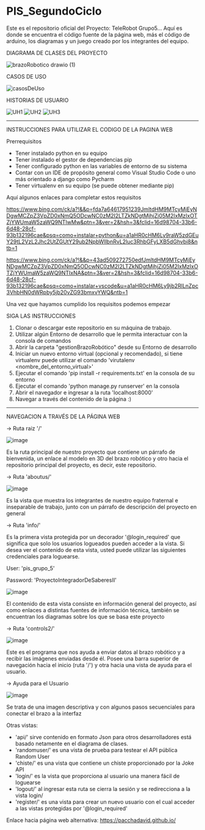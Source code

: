 # PIS_SegundoCiclo


Este es el repositorio oficial del Proyecto: TeleRobot Grupo5... Aquí es donde se encuentra el código fuente de la página web, más el código de arduino, los diagramas y un juego creado por los integrantes del equipo.

DIAGRAMA DE CLASES DEL PROYECTO

![brazoRobotico drawio (1)](https://github.com/user-attachments/assets/0298ee00-f094-4fe6-8181-1a9ff61a7582)

CASOS DE USO

![casosDeUso](https://github.com/user-attachments/assets/e89552f9-38f2-4d84-9058-ec01fb1b3d03)

HISTORIAS DE USUARIO

![UH1](https://github.com/user-attachments/assets/6b1d95e4-7f6a-4e32-a1cf-6ce5f784c395)
![UH2](https://github.com/user-attachments/assets/37bae591-c3cb-4ee4-b7c7-b6d45b572709)
![UH3](https://github.com/user-attachments/assets/271452de-4cd6-4af8-887f-2e9a373f9304)

--------------------------------------------------------------------------------------------------------------------------------------------------------------------------

INSTRUCCIONES PARA UTILIZAR EL CODIGO DE LA PAGINA WEB

Prerrequisitos
- Tener instalado python en su equipo
- Tener instalado el gestor de dependencias pip
- Tener configurado python en las variables de entorno de su sistema
- Contar con un IDE de propósito general como Visual Studio Code o uno más orientado a django como Pycharm
- Tener virtualenv en su equipo (se puede obtener mediante pip) 

Aquí algunos enlaces para completar estos requisitos

https://www.bing.com/ck/a?!&&p=fda7a64617951239JmltdHM9MTcyMjEyNDgwMCZpZ3VpZD0xNmQ5ODcwNC0zM2I2LTZkNDgtMjhjZi05M2IxMzIxOTZjYWUmaW5zaWQ9NTIwMw&ptn=3&ver=2&hsh=3&fclid=16d98704-33b6-6d48-28cf-93b132196cae&psq=como+instalar+python&u=a1aHR0cHM6Ly9raW5zdGEuY29tL2VzL2Jhc2UtZGUtY29ub2NpbWllbnRvL2luc3RhbGFyLXB5dGhvbi8&ntb=1

https://www.bing.com/ck/a?!&&p=43ad509272750edfJmltdHM9MTcyMjEyNDgwMCZpZ3VpZD0xNmQ5ODcwNC0zM2I2LTZkNDgtMjhjZi05M2IxMzIxOTZjYWUmaW5zaWQ9NTIxNA&ptn=3&ver=2&hsh=3&fclid=16d98704-33b6-6d48-28cf-93b132196cae&psq=como+instalar+vscode&u=a1aHR0cHM6Ly9jb2RlLnZpc3VhbHN0dWRpby5jb20vZG93bmxvYWQ&ntb=1

Una vez que hayamos cumplido los requisitos podemos empezar

SIGA LAS INSTRUCCIONES

1. Clonar o descargar este repositorio en su máquina de trabajo.
2. Utilizar algún Entorno de desarrollo que le permita interactuar con la consola de comandos
3. Abrir la carpeta "gestionBrazoRobótico" desde su Entorno de desarrollo
4. Iniciar un nuevo entorno virtual (opcional y recomendado), si tiene virtualenv puede utilizar el comando 'virutalenv <nombre_del_entorno_virtual>'
6. Ejecutar el comando 'pip install -r requirements.txt' en la consola de su entorno
7. Ejecutar el comando 'python manage.py runserver' en la consola
8. Abrir el navegador e ingresar a la ruta 'localhost:8000'
9. Navegar a través del contenido de la página :)

--------------------------------------------------------------------------------------------------------------------------------------------------------------------------

NAVEGACION A TRAVÉS DE LA PÁGINA WEB

-> Ruta raiz '/'

![image](https://github.com/user-attachments/assets/e09b0910-603b-4a16-b16b-5426269b5a1f)

Es la ruta principal de nuestro proyecto que contiene un párrafo de bienvenida, un enlace al modelo en 3D del brazo robótico y otro hacia el repositorio principal del proyecto, es decir, este repositorio.

-> Ruta 'aboutus/'

![image](https://github.com/user-attachments/assets/0755f733-146a-41cc-ac88-bfb4b01f92aa)

Es la vista que muestra los integrantes de nuestro equipo fraternal e inseparable de trabajo, junto con un párrafo de descripción del proyecto en general

-> Ruta 'info/'

Es la primera vista protegida por un decorador '@login_required' que significa que solo los usuarios logueados pueden acceder a la vista.
Si desea ver el contenido de esta vista, usted puede utilizar las siguientes credenciales para loguearse.

User: 'pis_grupo_5'

Password: 'ProyectoIntegradorDeSaberesII'

![image](https://github.com/user-attachments/assets/4fd36a39-0d28-4e52-a145-d9121276e56f)

El contenido de esta vista consiste en información general del proyecto, así como enlaces a distintas fuentes de información técnica, también se encuentran los diagramas sobre los que se basa este proyecto

-> Ruta 'controls2/'

![image](https://github.com/user-attachments/assets/7e1c3bfd-f365-4e53-8859-939fc41b3706)

Este es el programa que nos ayuda a enviar datos al brazo robótico y a recibir las imágenes enviadas desde él. Posee una barra superior de navegación hacia el inicio (ruta '/') y otra hacia una vista de ayuda para el usuario.

-> Ayuda para el Usuario

![image](https://github.com/user-attachments/assets/807a7d7b-784b-4a92-aa13-0b9d63fcec40)

Se trata de una imagen descriptiva y con algunos pasos secuenciales para conectar el brazo a la interfaz


Otras vistas: 

- 'api/' sirve contenido en formato Json para otros desarrolladores está basado netamente en el diagrama de clases.
- 'randomuser/' es una vista de prueba para testear el API pública Random User
- 'chiste/' es una vista que contiene un chiste proporcionado por la Joke API
- 'login/' es la vista que proporciona al usuario una manera fácil de loguearse
- 'logout/' al ingresar esta ruta se cierra la sesión y se redirecciona a la vista login/
- 'register/' es una vista para crear un nuevo usuario con el cual acceder a las vistas protegidas por '@login_required'



Enlace hacia página web alternativa: https://pacchadavid.github.io/



